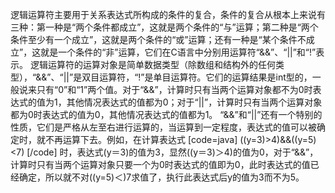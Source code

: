 逻辑运算符主要用于关系表达式所构成的条件的复合，条件的复合从根本上来说有三种：第一种是“两个条件都成立”，这就是两个条件的“与”运算；第二种是“两个条件至少有一个成立”，这就是两个条件的“或”运算；还有一种是“某个条件不成立”，这就是一个条件的“非”运算，它们在C语言中分别用运算符“&&”、“||”和“!”表示。
逻辑运算符的运算对象是简单数据类型（除数组和结构外的任何类型），“&&”、“||”是双目运算符，“!”是单目运算符。它们的运算结果是int型的，一般说来只有“0”和“1”两个值。对于“&&”，计算时只有当两个运算对象都不为0时表达式的值为1，其他情况表达式的值都为0；对于“||”，计算时只有当两个运算对象都为0时表达式的值为0，其他情况表达式的值都为1。
“&&”和“||”还有一个特别的性质，它们是严格从左至右进行运算的，当运算到一定程度，表达式的值可以被确定时，就不再运算下去。例如，在计算表达式
[code=java]
((y=3)>4)&&((y=5)<7)
[/code]
时，表达式(y＝3)的值为3，显然((y＝3)＞4)的值为0，对于“&&”，计算时只有当两个运算对象只要一个为0时表达式的值即为0，此时表达式的值已经确定，所以就不对((y=5)＜)7求值了，执行此表达式后y的值为3而不为5。